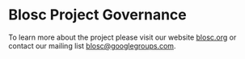 # Blosc Project Governance

To learn more about the project please visit our website [blosc.org](http://blosc.org/) or contact our mailing list blosc@googlegroups.com.
